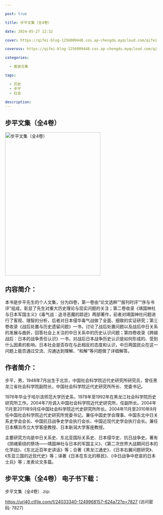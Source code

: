 ```yaml
---

post: true

title: 步平文集（全4卷）

date: 2024-05-27 12:32

cover: https://qifei-blog-1256009448.cos.ap-chengdu.myqcloud.com/qifei-blog/6610bc4668eb9357133ae420.jpg

coveross: https://qifei-blog-1256009448.cos.ap-chengdu.myqcloud.com/qifei-blog/6610bc4668eb9357133ae420.jpg

categories:

  - 套装合集

tags:

  - 历史
  - 步平
  - 社会

description:
---
```


## 步平文集（全4卷）
<img alt="步平文集（全4卷） " class="aligncenter loading" data-was-processed="true" decoding="async" fetchpriority="high" height="471" src="https://qifei-blog-1256009448.cos.ap-chengdu.myqcloud.com/qifei-blog/6610bc4668eb9357133ae420.jpg " style="cursor: zoom-in;" width="314"/>

## 内容简介：

本书是步平先生的个人文集，分为四卷，第一卷由“论文选粹”“报刊时评”“序与书评”组成，彰显了先生对重大历史理论与现实问题的关注；第二卷收录《靖国神社与日本军国主义》《毒气战：追寻恶魔的踪迹》两部著作，前者对靖国神社问题进行了客观、理智的分析，后者对日本侵华毒气战做了全面、细致的实证研究；第三卷收录《战后处置与历史遗留问题》一书，讨论了战后处置问题以及战后中日关系的发展与曲折，回答社会上关注的中日关系中的历史认识问题；第四卷收录《跨越战后：日本的战争责任认识》一书，对战后日本战争历史认识是如何形成的、受到什么因素的影响，日本社会是否存在与此相反的态度和认识，中日两国民众在这一问题上能否通过交流、沟通达到理解、“和解”等问题做了详细解答。

## 作者简介：

步平，男，1948年7月出生于北京，中国社会科学院近代史研究所研究员，曾任黑龙江省社会科学院副院长，中国社会科学院近代史研究所所长、党委书记。

1976年毕业于哈尔滨师范大学历史系，1978年至1992年在黑龙江社会科学院历史研究所工作。2004年7月调入中国社会科学院近代史研究所，任副所长。2004年11月至2011年9月任中国社会科学院近代史研究所所长。2004年11月至2010年9月任中国社会科学院近代史研究所党委书记。兼任中国史学会理事、中国东北中日关系史学会会长、中国抗日战争史学会执行会长、中国近现代史学会执行会长。兼任日本横浜市立大学客座教授、日本新潟大学客座教授。

主要研究方向是中日关系史、东北亚国际关系史、日本侵华史、抗日战争史。著有《阴魂萦绕的祭场——靖国神社与日本的军国主义》、《第二次世界大战期间日本的化学战》、《东北近百年史讲话》等；合著《黑龙江通史》、《日本右翼问题研究》、《东亚三国的近现代史》等；译著《日本在东北的移民》、《中日战争中悲哀的日本士兵》等；发表论文多篇。

## 步平文集（全4卷） 电子书下载：
步平文集（全4卷）.zip: 

https://url40.ctfile.com/f/24033340-1249968157-624a72?p=7827 (访问密码: 7827)
